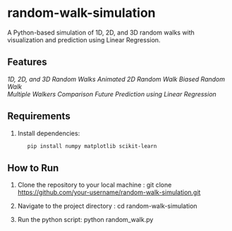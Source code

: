 # random-walk-simulation
A Python-based simulation of 1D, 2D, and 3D random walks with visualization and prediction using Linear Regression.

## Features  
*1D, 2D, and 3D Random Walks*
*Animated 2D Random Walk*
*Biased Random Walk*  
*Multiple Walkers Comparison* 
*Future Prediction using Linear Regression*  

## Requirements  
1. Install dependencies:  
   ```sh
      pip install numpy matplotlib scikit-learn

## How to Run
1. Clone the repository to your local machine :
   git clone https://github.com/your-username/random-walk-simulation.git

2. Navigate to the project directory :
   cd random-walk-simulation

3. Run the python script:
   python random_walk.py
